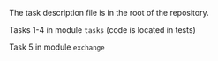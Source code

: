 The task description file is in the root of the repository.

Tasks 1-4 in module `tasks` (code is located in tests)

Task 5 in module `exchange`